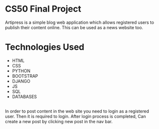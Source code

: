 # CS50 Final Project
Artipress is a simple blog web application which allows registered users to publish their content online. This can be used as a news website too.

# Technologies Used
* HTML  <br />
* CSS <br />
* PYTHON <br />
* BOOTSTRAP <br />
* DJANGO <br />
* JS <br />
* SQL </br>
* DATABASES </br>

</br>
In order to post content in the web site you need to login as a registered user. Then it is required to login. After login process is completed, Can create a new post by clicking new post in the nav bar.
